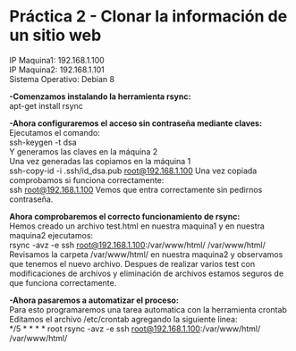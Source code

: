 # Práctica 2 - Clonar la información de un sitio web

IP Maquina1: 192.168.1.100  
IP Maquina2: 192.168.1.101  
Sistema Operativo: Debian 8  

**-Comenzamos instalando la herramienta rsync:**   
apt-get install rsync

**-Ahora configuraremos el acceso sin contraseña mediante claves:**  
Ejecutamos el comando:  
ssh-keygen -t dsa  
Y generamos las claves en la máquina 2  
Una vez generadas las copiamos en la máquina 1  
ssh-copy-id -i .ssh/id_dsa.pub root@192.168.1.100
Una vez copiada comprobamos si funciona correctamente:  
ssh root@192.168.1.100
Vemos que entra correctamente sin pedirnos contraseña.
  
**Ahora comprobaremos el correcto funcionamiento de rsync:**  
Hemos creado un archivo test.html en nuestra maquina1 y en nuestra maquina2 ejecutamos:  
rsync -avz -e ssh root@192.168.1.100:/var/www/html/ /var/www/html/  
Revisamos la carpeta /var/www/html/ en nuestra maquina2 y observamos que tenemos el nuevo archivo. Despues de realizar varios test con modificaciones de archivos y eliminación de archivos estamos seguros de que funciona correctamente.

**-Ahora pasaremos a automatizar el proceso:**  
Para esto programaremos una tarea automatica con la herramienta crontab  
Editamos el archivo /etc/crontab agregando la siguiente linea:  
*/5 * * * *		root	rsync -avz -e ssh root@192.168.1.100:/var/www/html/ /var/www/html/  






